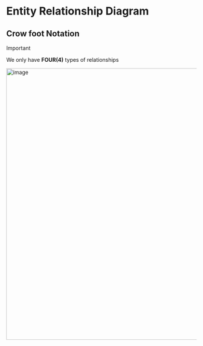 # Entity Relationship Diagram

## Crow foot Notation
>[!IMPORTANT]
>We only have **FOUR(4)** types of relationships

<img width="717" alt="image" src="https://github.com/user-attachments/assets/8e7fba33-b050-4e0f-9773-ce0464773280">


